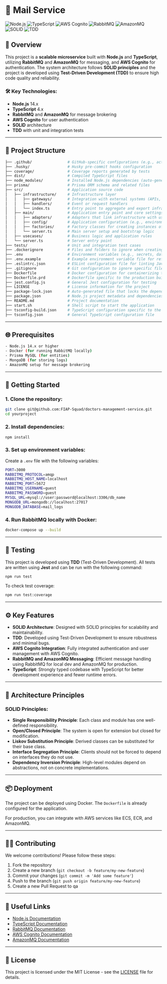 
# 🚀 Mail Service

![Node.js](https://img.shields.io/badge/Node.js-14.x-brightgreen) ![TypeScript](https://img.shields.io/badge/TypeScript-4.x-blue) ![AWS Cognito](https://img.shields.io/badge/AWS%20Cognito-Enabled-yellow) ![RabbitMQ](https://img.shields.io/badge/RabbitMQ-3.8-orange) ![AmazonMQ](https://img.shields.io/badge/AmazonMQ-Enabled-red) ![SOLID](https://img.shields.io/badge/Architecture-SOLID-brightgreen) ![TDD](https://img.shields.io/badge/Test%20Coverage-100%25-green)

## 📘 Overview

This project is a **scalable microservice** built with **Node.js** and **TypeScript**, utilizing **RabbitMQ** and **AmazonMQ** for messaging, and **AWS Cognito** for authentication. The system architecture follows **SOLID principles** and the project is developed using **Test-Driven Development (TDD)** to ensure high code quality and reliability.

### 🛠️ Key Technologies:
- **Node.js** 14.x
- **TypeScript** 4.x
- **RabbitMQ** and **AmazonMQ** for message brokering
- **AWS Cognito** for user authentication
- **SOLID** architecture
- **TDD** with unit and integration tests

---

## 📂 Project Structure

```bash
├── .github/                # GitHub-specific configurations (e.g., actions, issue templates)
├── .husky/                 # Husky pre-commit hooks configuration
├── coverage/               # Coverage reports generated by tests
├── dist/                   # Compiled TypeScript files
├── node_modules/           # Installed Node.js dependencies (auto-generated by npm or yarn)
├── prisma/                 # Prisma ORM schema and related files
├── src/                    # Application source code
│   ├── infrastructure/     # Infrastructure layer
│   │   ├── gateways/       # Integration with external systems (APIs, message brokers)
│   │   ├── handlers/       # Event or request handlers
│   │   └── index.ts        # Entry point to aggregate and export infrastructure components
│   ├── main/               # Application entry point and core settings
│   │   ├── adapters/       # Adapters that link infrastructure with use cases
│   │   ├── config/         # Application configuration (e.g., environment variables, setup)
│   │   ├── factories/      # Factory classes for creating instances of key objects
│   │   └── server.ts       # Main server setup and bootstrap logic
│   ├── usecases/           # Business logic and application rules
│   └── server.ts           # Server entry point
├── tests/                  # Unit and integration test cases
├── .dockerignore           # Files and folders to ignore when creating a Docker image
├── .env                    # Environment variables (e.g., secrets, database credentials)
├── .env.example            # Example environment variable file for reference
├── .eslintrc.json          # ESLint configuration file for linting JavaScript/TypeScript code
├── .gitignore              # Git configuration to ignore specific files and folders
├── Dockerfile              # Docker configuration for containerizing the application
├── Dockerfile.prd          # Dockerfile specific to the production build
├── jest.config.js          # General Jest configuration for testing
├── LICENSE                 # License information for the project
├── package-lock.json       # Auto-generated file that locks the dependency versions
├── package.json            # Node.js project metadata and dependencies
├── README.md               # Project documentation
├── start.sh                # Shell script to start the application
├── tsconfig-build.json     # TypeScript configuration specific to the build process
├── tsconfig.json           # General TypeScript configuration file
```

---

## 🌐 Prerequisites

```bash
- Node.js 14.x or higher
- Docker (for running RabbitMQ locally)
- Prisma MySQL (for entities)
- MongoDB (for storing logs)
- AmazonMQ setup for message brokering
```

---

## 🚀 Getting Started

### 1. Clone the repository:
```bash
git clone git@github.com:FIAP-Squad/doctors-management-service.git
cd yourproject
```

### 2. Install dependencies:
```bash
npm install
```

### 3. Set up environment variables:
Create a `.env` file with the following variables:
```bash
PORT=3000
RABBITMQ_PROTOCOL=amqp
RABBITMQ_HOST_NAME=localhost
RABBITMQ_PORT=5672
RABBITMQ_USERNAME=guest
RABBITMQ_PASSWORD=guest
MYSQL_URL=mysql://user:password@localhost:3306/db_name
MONGODB_URL=mongodb://localhost:27017
MONGODB_DATABASE=mail_logs
```

### 4. Run RabbitMQ locally with Docker:
```bash
docker-compose up --build
```

---

## 🧪 Testing

This project is developed using **TDD** (Test-Driven Development). All tests are written using **Jest** and can be run with the following command:

```bash
npm run test
```

To check test coverage:
```bash
npm run test:coverage
```

---

## ⚙️ Key Features

- **SOLID Architecture**: Designed with SOLID principles for scalability and maintainability.
- **TDD**: Developed using Test-Driven Development to ensure robustness and minimal bugs.
- **AWS Cognito Integration**: Fully integrated authentication and user management with AWS Cognito.
- **RabbitMQ and AmazonMQ Messaging**: Efficient message handling using RabbitMQ for local dev and AmazonMQ for production.
- **TypeScript**: Strongly typed codebase with TypeScript for better development experience and fewer runtime errors.

---

## 📖 Architecture Principles

### SOLID Principles:
- **Single Responsibility Principle**: Each class and module has one well-defined responsibility.
- **Open/Closed Principle**: The system is open for extension but closed for modification.
- **Liskov Substitution Principle**: Derived classes can be substituted for their base class.
- **Interface Segregation Principle**: Clients should not be forced to depend on interfaces they do not use.
- **Dependency Inversion Principle**: High-level modules depend on abstractions, not on concrete implementations.

---

## 📦 Deployment

The project can be deployed using Docker. The `Dockerfile` is already configured for the application.

For production, you can integrate with AWS services like ECS, ECR, and AmazonMQ.

---

## 👨‍💻 Contributing

We welcome contributions! Please follow these steps:

1. Fork the repository
2. Create a new branch (`git checkout -b feature/my-new-feature`)
3. Commit your changes (`git commit -m 'Add some feature'`)
4. Push to the branch (`git push origin feature/my-new-feature`)
5. Create a new Pull Request to qa

---

## 🔗 Useful Links

- [Node.js Documentation](https://nodejs.org/en/docs/)
- [TypeScript Documentation](https://www.typescriptlang.org/docs/)
- [RabbitMQ Documentation](https://www.rabbitmq.com/documentation.html)
- [AWS Cognito Documentation](https://docs.aws.amazon.com/cognito/latest/developerguide/what-is-amazon-cognito.html)
- [AmazonMQ Documentation](https://docs.aws.amazon.com/amazon-mq/latest/developer-guide/welcome.html)

---

## 📝 License

This project is licensed under the MIT License - see the [LICENSE](LICENSE) file for details.
